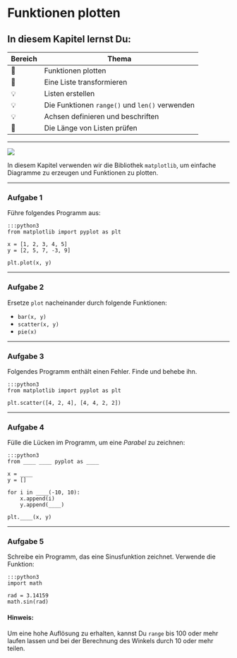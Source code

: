 
# Funktionen plotten

## In diesem Kapitel lernst Du:

| Bereich | Thema |
|---------|-------|
| 💼 | Funktionen plotten |
| 🔀 | Eine Liste transformieren |
| 💡 | Listen erstellen |
| 💡 | Die Funktionen `range()` und `len()` verwenden |
| 💡 | Achsen definieren und beschriften |
| 🐞 | Die Länge von Listen prüfen |

----

![](../images/plot.png)

In diesem Kapitel verwenden wir die Bibliothek `matplotlib`, um  einfache Diagramme zu erzeugen und Funktionen zu plotten.

----

### Aufgabe 1

Führe folgendes Programm aus:

    :::python3
    from matplotlib import pyplot as plt

    x = [1, 2, 3, 4, 5]
    y = [2, 5, 7, -3, 9]

    plt.plot(x, y)

----

### Aufgabe 2

Ersetze `plot` nacheinander durch folgende Funktionen:

* `bar(x, y)`
* `scatter(x, y)`
* `pie(x)`

----

### Aufgabe 3

Folgendes Programm enthält einen Fehler. Finde und behebe ihn.

    :::python3
    from matplotlib import pyplot as plt

    plt.scatter([4, 2, 4], [4, 4, 2, 2])

----

### Aufgabe 4

Fülle die Lücken im Programm, um eine *Parabel* zu zeichnen:

    :::python3
    from ____ ____ pyplot as ____

    x = ____
    y = []

    for i in ____(-10, 10):
        x.append(i)
        y.append(____)

    plt.____(x, y)

----

### Aufgabe 5

Schreibe ein Programm, das eine Sinusfunktion zeichnet. Verwende die Funktion:

    :::python3
    import math

    rad = 3.14159
    math.sin(rad)

#### Hinweis:

Um eine hohe Auflösung zu erhalten, kannst Du `range` bis 100 oder mehr laufen lassen und bei der Berechnung des Winkels durch 10 oder mehr teilen.
